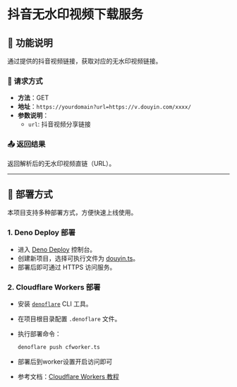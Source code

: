 # 抖音无水印视频下载服务

## 📌 功能说明

通过提供的抖音视频链接，获取对应的无水印视频链接。

### 🔧 请求方式
- **方法**：GET
- **地址**：`https://yourdomain?url=https://v.douyin.com/xxxx/`
- **参数说明**：
    - `url`: 抖音视频分享链接

### 📤 返回结果
返回解析后的无水印视频直链（URL）。

---

## 🚀 部署方式

本项目支持多种部署方式，方便快速上线使用。

### 1. Deno Deploy 部署
- 进入 [Deno Deploy](https://dash.deno.com/) 控制台。
- 创建新项目，选择可执行文件为 [douyin.ts](file:///Users/pwhcoder/WebstormProjects/douyinVd/douyin.ts)。
- 部署后即可通过 HTTPS 访问服务。

### 2. Cloudflare Workers 部署
- 安装 [`denoflare`](https://github.com/skymethod/denoflare) CLI 工具。
- 在项目根目录配置 `.denoflare` 文件。
- 执行部署命令：
  ```bash
  denoflare push cfworker.ts
  ```
- 部署后到worker设置开启访问即可

- 参考文档：[Cloudflare Workers 教程](https://docs.deno.com/examples/cloudflare_workers_tutorial/)

